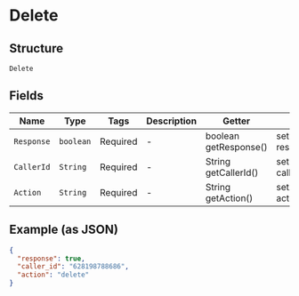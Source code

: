 
# Delete

## Structure

`Delete`

## Fields

| Name | Type | Tags | Description | Getter | Setter |
|  --- | --- | --- | --- | --- | --- |
| `Response` | `boolean` | Required | - | boolean getResponse() | setResponse(boolean response) |
| `CallerId` | `String` | Required | - | String getCallerId() | setCallerId(String callerId) |
| `Action` | `String` | Required | - | String getAction() | setAction(String action) |

## Example (as JSON)

```json
{
  "response": true,
  "caller_id": "628198788686",
  "action": "delete"
}
```

